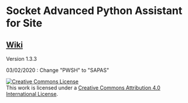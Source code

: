 # Socket Advanced Python Assistant for Site

## [Wiki](https://github.com/Astremy/SAPAS/wiki)

Version 1.3.3

03/02/2020 : Change "PWSH" to "SAPAS"

<a rel="license" href="http://creativecommons.org/licenses/by/4.0/"><img alt="Creative Commons License" style="border-width:0" src="https://i.creativecommons.org/l/by/4.0/88x31.png" /></a><br />This work is licensed under a <a rel="license" href="http://creativecommons.org/licenses/by/4.0/">Creative Commons Attribution 4.0 International License</a>.
